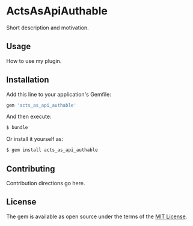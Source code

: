 # ActsAsApiAuthable
Short description and motivation.

## Usage
How to use my plugin.

## Installation
Add this line to your application's Gemfile:

```ruby
gem 'acts_as_api_authable'
```

And then execute:
```bash
$ bundle
```

Or install it yourself as:
```bash
$ gem install acts_as_api_authable
```

## Contributing
Contribution directions go here.

## License
The gem is available as open source under the terms of the [MIT License](https://opensource.org/licenses/MIT).

